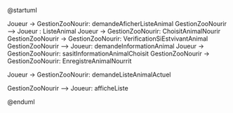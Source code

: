 @startuml

Joueur -> GestionZooNourir: demandeAficherListeAnimal
GestionZooNourir --> Joueur : ListeAnimal
Joueur -> GestionZooNourir: ChoisitAnimalNourir
GestionZooNourir ->  GestionZooNourir: VerificationSiEstvivantAnimal
GestionZooNourir -->  Joueur: demandeInformationAnimal
Joueur -> GestionZooNourir: sasitInformationAnimalChoisit
GestionZooNourir ->  GestionZooNourir: EnregistreAnimalNourrit

Joueur -> GestionZooNourir: demandeListeAnimalActuel

GestionZooNourir -->  Joueur: afficheListe

	
	
	

@enduml